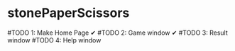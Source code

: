 # stonePaperScissors
#TODO 1: Make Home Page ✔
#TODO 2: Game window ✔
#TODO 3: Result window
#TODO 4: Help window
